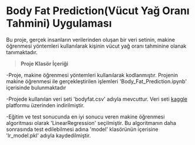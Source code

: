 # Body Fat Prediction(Vücut Yağ Oranı Tahmini) Uygulaması

Bu proje, gerçek insanların verilerinden oluşan bir veri setinin, makine öğrenmesi yöntemleri kullanılarak kişinin vücut yağ oranı tahminine olanak tanımaktadır.

>**Proje Klasör İçeriği**

-Proje, makine öğrenmesi yöntemleri kullanılarak kodlanmıştır. Projenin makine öğrenmesi ile gerçekleştirilen işlemleri 'Body_Fat_Prediction.ipynb' içerisinde bulunmaktadır

-Projede kullanılan veri seti 'bodyfat.csv' adıyla mevcuttur. Veri seti [kaggle](https://www.kaggle.com/) platformu üzerinden indirilmiştir.

-Eğitim ve test sonucunda en iyi sonucu veren makine öğrenmesi algoritması olarak 'LinearRegression' seçilmiştir. Bu algoritmanın daha sonrasında test edilebilmesi adına 'model' klasörünün içerisine 'lr_model.pkl' adıyla kaydedilmiştir.
